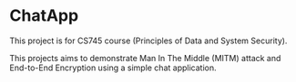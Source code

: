 # ChatApp
This project is for CS745 course (Principles of Data and System Security).

This projects aims to demonstrate Man In The Middle (MITM) attack and End-to-End Encryption using a simple chat application.


